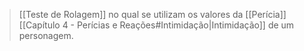 > [[Teste de Rolagem]] no qual se utilizam os valores da [[Perícia]] [[Capítulo 4 - Perícias e Reações#Intimidação|Intimidação]] de um personagem.
